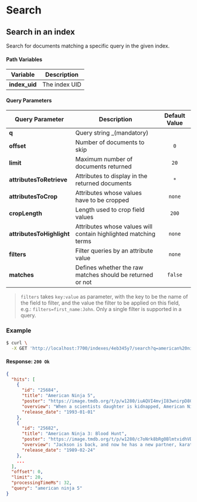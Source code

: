 # Search

## Search in an index

<RouteHighlighter method="GET" route="/indexes/:index_uid/search"/>

Search for documents matching a specific query in the given index.

#### Path Variables

| Variable      | Description   |
| ------------- | ------------- |
| **index_uid** | The index UID |

#### Query Parameters

| Query Parameter           | Description                                                     | Default Value |
| ------------------------- | --------------------------------------------------------------- | :-----------: |
| **q**                     | Query string \_(mandatory)                                      |               |
| **offset**                | Number of documents to skip                                     |      `0`      |
| **limit**                 | Maximum number of documents returned                            |     `20`      |
| **attributesToRetrieve**  | Attributes to display in the returned documents                 |      `*`      |
| **attributesToCrop**      | Attributes whose values have to be cropped                      |    `none`     |
| **cropLength**            | Length used to crop field values                                |     `200`     |
| **attributesToHighlight** | Attributes whose values will contain highlighted matching terms |    `none`     |
| **filters**               | Filter queries by an attribute value                            |    `none`     |
| **matches**               | Defines whether the raw matches should be returned or not       |    `false`    |

> `filters` takes `key:value` as parameter, with the key to be the name of the field to filter, and the value the filter to be applied on this field, e.g.: `filters=first_name:John`. Only a single filter is supported in a query.

### Example

```bash
$ curl \
  -X GET 'http://localhost:7700/indexes/4eb345y7/search?q=american%20ninja%205'
```

#### Response: `200 Ok`

```json
{
  "hits": [
    {
      "id": "25684",
      "title": "American Ninja 5",
      "poster": "https://image.tmdb.org/t/p/w1280/iuAQVI4mvjI83wnirpD8GVNRVuY.jpg",
      "overview": "When a scientists daughter is kidnapped, American Ninja, attempts to find her, but this time he teams up with a youngster he has trained in the ways of the ninja.",
      "release_date": "1993-01-01"
    },
    {
      "id": "25682",
      "title": "American Ninja 3: Blood Hunt",
      "poster": "https://image.tmdb.org/t/p/w1280/c7oNrk8bRg0BlmtvidhVD8ivPYT.jpg",
      "overview": "Jackson is back, and now he has a new partner, karate champion Sean, as they must face a deadly terrorist known as 'The Cobra', who has infected Sean with a virus. Sean and Jackson have no choice but to fight the Cobra and his bands of ninjas.",
      "release_date": "1989-02-24"
    },
    ...
  ],
  "offset": 0,
  "limit": 20,
  "processingTimeMs": 32,
  "query": "american ninja 5"
}
```
